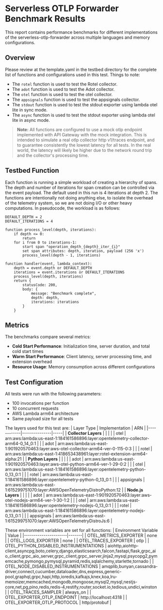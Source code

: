 # Serverless OTLP Forwarder Benchmark Results

This report contains performance benchmarks for different implementations of the serverless-otlp-forwarder across multiple languages and memory configurations.

## Overview

Please review at the template.yaml in the testbed directory for the complete list of functions and configurations used in this test.
Things to note:

- The `rotel` function is used to test the Rotel collector.
- The `adot` function is used to test the Adot collector.
- The `otel` function is used to test the otel collector.
- The `appsignals` function is used to test the appsignals collector.
- The `stdout` function is used to test the stdout exporter using lambda otel lite in sync mode.
- The `async` function is used to test the stdout exporter using lambda otel lite in async mode.

> **Note:** All functions are configured to use a mock otlp endpoint implemented with API Gateway with the mock integration. This is intended to simulate a real otlp collector http v1/traces endpoint, and to guarantee consistently the lowest latency for all tests. In the real world, the latency will likely be higher due to the network round trip and the collector's processing time.


## Testbed Function

Each function is running a simple workload of creating a hierarchy of spans. The depth and number of iterations for span creation can be controlled via the event payload. The default used in this run is 4 iterations at depth 2. The functions are intentionally not doing anything else, to isolate the overhead of the telemetry system, so we are not doing I/O or other heavy computations.
In pseudocode, the workload is as follows:

```
DEFAULT_DEPTH = 2
DEFAULT_ITERATIONS = 4

function process_level(depth, iterations):
    if depth <= 0:
        return
    for i from 0 to iterations-1:
        start span "operation_depth_{depth}_iter_{i}"
        set span attributes: depth, iteration, payload (256 'x')
        process_level(depth - 1, iterations)

function handler(event, lambda_context):
    depth = event.depth or DEFAULT_DEPTH
    iterations = event.iterations or DEFAULT_ITERATIONS
    process_level(depth, iterations)
    return {
        statusCode: 200,
        body: {
            message: "Benchmark complete",
            depth: depth,
            iterations: iterations
        }
    }
```

## Metrics
The benchmarks compare several metrics:

- **Cold Start Performance**: Initialization time, server duration, and total cold start times
- **Warm Start Performance**: Client latency, server processing time, and extension overhead
- **Resource Usage**: Memory consumption across different configurations


## Test Configuration

All tests were run with the following parameters:
- 100 invocations per function
- 10 concurrent requests
- AWS Lambda arm64 architecture
- Same payload size for all tests

The layers used for this test are:
| Layer Type | Implementation | ARN |
|------------|---------------|-----|
| **Collector Layers** | | |
| | otel | arn:aws:lambda:us-east-1:184161586896:layer:opentelemetry-collector-arm64-0_14_0:1 |
| | adot | arn:aws:lambda:us-east-1:901920570463:layer:aws-otel-collector-arm64-ver-0-115-0:3 |
| | rotel | arn:aws:lambda:us-east-1:418653438961:layer:rotel-extension-arm64-alpha:21 |
| **Python Layers** | | |
| | adot | arn:aws:lambda:us-east-1:901920570463:layer:aws-otel-python-arm64-ver-1-29-0:2 |
| | otel | arn:aws:lambda:us-east-1:184161586896:layer:opentelemetry-python-0_13_0:1 |
| | rotel | arn:aws:lambda:us-east-1:184161586896:layer:opentelemetry-python-0_13_0:1 |
| | appsignals | arn:aws:lambda:us-east-1:615299751070:layer:AWSOpenTelemetryDistroPython:12 |
| **Node.js Layers** | | |
| | adot | arn:aws:lambda:us-east-1:901920570463:layer:aws-otel-nodejs-arm64-ver-1-30-1:2 |
| | otel | arn:aws:lambda:us-east-1:184161586896:layer:opentelemetry-nodejs-0_13_0:1 |
| | rotel | arn:aws:lambda:us-east-1:184161586896:layer:opentelemetry-nodejs-0_13_0:1 |
| | appsignals | arn:aws:lambda:us-east-1:615299751070:layer:AWSOpenTelemetryDistroJs:6 |

These environment variables are set for all functions:
| Environment Variable | Value |
|----------------------|-------|
| OTEL_METRICS_EXPORTER | none |
| OTEL_LOGS_EXPORTER | none |
| OTEL_TRACES_EXPORTER | otlp |
| OTEL_PYTHON_DISABLED_INSTRUMENTATIONS | aiohttp,aiohttp-client,asyncpg,boto,celery,django,elasticsearch,falcon,fastapi,flask,grpc_aio_client,grpc_aio_server,grpc_client,grpc_server,jinja2,mysql,psycopg2,pymemcache,pymongo,pymysql,pyramid,redis,sqlalchemy,starlette,tornado |
| OTEL_NODE_DISABLED_INSTRUMENTATIONS | amqplib,bunyan,cassandra-driver,connect,cucumber,dataloader,dns,express,generic-pool,graphql,grpc,hapi,http,ioredis,kafkajs,knex,koa,lru-memoizer,memcached,mongodb,mongoose,mysql2,mysql,nestjs-core,net,pg,pino,redis,redis-4,restify,router,socket.io,tedious,undici,winston |
| OTEL_TRACES_SAMPLER | always_on |
| OTEL_EXPORTER_OTLP_ENDPOINT | http://localhost:4318 |
| OTEL_EXPORTER_OTLP_PROTOCOL | http/protobuf |
